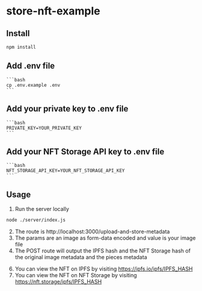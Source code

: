 # store-nft-example


## Install

```bash
npm install
```

## Add .env file
    ```bash
    cp .env.example .env
    ```


## Add your private key to .env file
    ```bash
    PRIVATE_KEY=YOUR_PRIVATE_KEY
    ```
## Add your NFT Storage API key to .env file
    ```bash
    NFT_STORAGE_API_KEY=YOUR_NFT_STORAGE_API_KEY
    ```



## Usage

1. Run the server locally
```bash
node ./server/index.js
```

2. The route is http://localhost:3000/upload-and-store-metadata
3. The params are an image as form-data encoded and value is your image file
4. The POST route will output the IPFS hash and the NFT Storage hash of the original image metadata and the pieces metadata
<!-- 3. TODO CONTRACT + mint it on the blockchain for each meatadata -->
<!-- 3. The script will output the transaction hash and the NFT contract address
5. You can view the NFT on OpenSea by visiting https://testnets.opensea.io/assets/CONTRACT_ADDRESS/TOKEN_ID -->
6. You can view the NFT on IPFS by visiting https://ipfs.io/ipfs/IPFS_HASH
7. You can view the NFT on NFT Storage by visiting https://nft.storage/ipfs/IPFS_HASH
 

